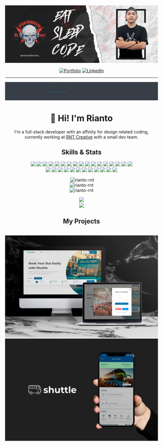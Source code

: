 [![](https://github.com/Rianto-RNT/Rianto-RNT/blob/main/assets/rnt-banner.png)](https://rianto-rnt.github.io/rianto-cv/)

<div align='center'>
  
[![Portfolio](https://img.shields.io/badge/PORTFOLIO-000000?style=for-the-badge&logoColor=white)](https://rianto-rnt.github.io/rianto-cv/)
[![LinkedIn](https://img.shields.io/badge/linkedin-000000?style=for-the-badge&logo=linkedin&logoColor=white)](https://www.linkedin.com/in/rianto-rnt/)
  
</div>

---

[![](https://github.com/Rianto-RNT/Rianto-RNT/blob/main/assets/Welcome-HiTech-animate.gif)](https://rianto-rnt.github.io/rianto-cv/)

<h1 align='center'>👋 Hi! I'm Rianto</h1>
<p align='center'>I'm a full-stack developer with an affinity for design related coding, currently working at <a href='https://rntcreative.io'> RNT Creative</a> with a small dev team.</p>

<h2 align='center'>Skills & Stats</h2>
<div align='center'>
  
![](https://img.shields.io/badge/HTML5-informational?style=flat&logo=HTML5&logoColor=white&color=373e47)
![](https://img.shields.io/badge/CSS3-informational?style=flat&logo=CSS3&logoColor=white&color=373e47)
![](https://img.shields.io/badge/JavaScript-informational?style=flat&logo=JavaScript&logoColor=white&color=373e47)
![](https://img.shields.io/badge/TypeScript-informational?style=flat&logo=TypeScript&logoColor=white&color=373e47)
![](https://img.shields.io/badge/Oracle-informational?style=flat&logo=Oracle&logoColor=white&color=373e47)
![](https://img.shields.io/badge/Spring-informational?style=flat&logo=Spring&logoColor=white&color=373e47)
![](https://img.shields.io/badge/Android-informational?style=flat&logo=Android&logoColor=white&color=373e47)
![](https://img.shields.io/badge/Go-informational?style=flat&logo=Go&logoColor=white&color=373e47)
![](https://img.shields.io/badge/React-informational?style=flat&logo=React&logoColor=white&color=373e47)
![](https://img.shields.io/badge/Redux-informational?style=flat&logo=Redux&logoColor=white&color=373e47)
![](https://img.shields.io/badge/Graphql-informational?style=flat&logo=Graphql&logoColor=white&color=373e47)
![](https://img.shields.io/badge/Angular-informational?style=flat&logo=Angular&logoColor=white&color=373e47)
![](https://img.shields.io/badge/Bootstrap-informational?style=flat&logo=Bootstrap&logoColor=white&color=373e47)
![](https://img.shields.io/badge/Webpack-informational?style=flat&logo=Webpack&logoColor=white&color=373e47)
![](https://img.shields.io/badge/Babel-informational?style=flat&logo=Babel&logoColor=white&color=373e47)
![](https://img.shields.io/badge/Pug-informational?style=flat&logo=Pug&logoColor=white&color=373e47)
![](https://img.shields.io/badge/Sass-informational?style=flat&logo=Sass&logoColor=white&color=373e47)
<br/>
![](https://img.shields.io/badge/Express-informational?style=flat&logo=Express&logoColor=white&color=373e47)
![](https://img.shields.io/badge/Node-informational?style=flat&logo=Node.js&logoColor=white&color=373e47)
![](https://img.shields.io/badge/MongoDB-informational?style=flat&logo=MongoDB&logoColor=white&color=373e47)
![](https://img.shields.io/badge/MySQL-informational?style=flat&logo=MySQL&logoColor=white&color=373e47)
![](https://img.shields.io/badge/Redis-informational?style=flat&logo=Redis&logoColor=white&color=373e47)
![](https://img.shields.io/badge/Docker-informational?style=flat&logo=Docker&logoColor=white&color=373e47)
![](https://img.shields.io/badge/GitHub-informational?style=flat&logo=GitHub&logoColor=white&color=373e47)
![](https://img.shields.io/badge/Postman-informational?style=flat&logo=Postman&logoColor=white&color=373e47)
![](https://img.shields.io/badge/Heroku-informational?style=flat&logo=Heroku&logoColor=white&color=373e47)
![](https://img.shields.io/badge/VS_Code-informational?style=flat&logo=Visual-Studio-Code&logoColor=white&color=373e47)
![](https://img.shields.io/badge/Jira-informational?style=flat&logo=Jira&logoColor=white&color=373e47)
![](https://img.shields.io/badge/Trello-informational?style=flat&logo=Trello&logoColor=white&color=373e47)
</div>

<p align="center">&nbsp;<img  src="https://github-readme-stats.vercel.app/api?username=rianto-rnt&show_icons=true&locale=en" alt="rianto-rnt" />
<br/>
<img src="https://github-readme-stats.vercel.app/api/top-langs?username=rianto-rnt&show_icons=true&locale=en&layout=compact" alt="rianto-rnt" />
<br/>
<img src="https://github-readme-streak-stats.herokuapp.com/?user=rianto-rnt&" alt="rianto-rnt" />
</p>

<p align='center'>
  <img src="https://github-readme-stats.vercel.app/api?username=rianto-rnt&title_color=f0f0f0&icon_color=bdbdbd&bg_color=373e47&text_color=e0a80d&show_icons=true&count_private=true&include_all_commits=true&hide_border=true&custom_title=My GitHub Stats" />
  <br/>
  <img src="https://github-readme-stats.vercel.app/api/top-langs/?username=rianto-rnt&title_color=f0f0f0&icon_color=bdbdbd&bg_color=373e47&text_color=e0a80d&hide_border=true&layout=compact&custom_title=My Languages" />
</p>

<h2 align='center'>My Projects</h2>
<p align='center'>
  <br />
  <a href="https://shuttle-9l44ld2nl-shuttle-ina.vercel.app/">
  <img width="765" src="https://github.com/Rianto-RNT/Rianto-RNT/blob/main/assets/1_thumb.jpg" />
  </a>
  <br />
  <a href="https://github.com/Rianto-RNT/Shuttle">
  <img width="765" src="https://github.com/Rianto-RNT/Rianto-RNT/blob/main/assets/2_thumb.jpg" />
  </a>
</p>
